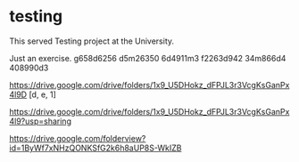 # testing
This served Testing project at the University.

Just an exercise.
g658d6256 d5m26350 6d4911m3
f2263d942 34m866d4 408990d3

https://drive.google.com/drive/folders/1x9_U5DHokz_dFPJL3r3VcgKsGanPx4l9D [d, e, 1]

https://drive.google.com/drive/folders/1x9_U5DHokz_dFPJL3r3VcgKsGanPx4l9?usp=sharing

https://drive.google.com/folderview?id=1ByWf7xNHzQONKSfG2k6h8aUP8S-WkIZB
